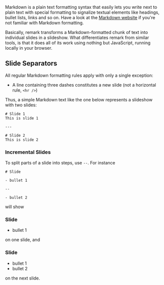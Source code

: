 Markdown is a plain text formatting syntax that easily lets you write next to plain text with special formatting to signalize textual elements like headings, bullet lists, links and so on. Have a look at the [Markdown website](http://daringfireball.net/projects/markdown/) if you're not familiar with Markdown formatting.

Basically, remark transforms a Markdown-formatted chunk of text into individual slides in a slideshow. What differentiates remark from similar tools, is that it does all of its work using nothing but JavaScript, running locally in your browser.

## Slide Separators

All regular Markdown formatting rules apply with only a single exception:

* A line containing three dashes constitutes a new slide (not a horizontal rule, `<hr />`)

Thus, a simple Markdown text like the one below represents a slideshow with two slides:

```
# Slide 1
This is slide 1

---

# Slide 2
This is slide 2
```

### Incremental Slides

To split parts of a slide into steps, use `--`. For instance

```
# Slide

- bullet 1

--

- bullet 2
```

will show 

### Slide
- bullet 1

on one slide, and 

### Slide 
- bullet 1
- bullet 2

on the next slide.